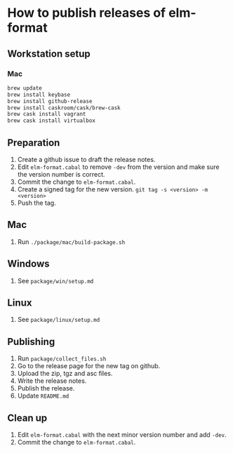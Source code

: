 # How to publish releases of elm-format


## Workstation setup

### Mac

```bash
brew update
brew install keybase
brew install github-release
brew install caskroom/cask/brew-cask
brew cask install vagrant
brew cask install virtualbox
```


## Preparation

1. Create a github issue to draft the release notes.
1. Edit `elm-format.cabal` to remove `-dev` from the version and make sure the version number is correct.
1. Commit the change to `elm-format.cabal`.
1. Create a signed tag for the new version. `git tag -s <version> -m <version>`
1. Push the tag.


## Mac

1. Run `./package/mac/build-package.sh`


## Windows

1. See `package/win/setup.md`


## Linux

1. See `package/linux/setup.md`


## Publishing

1. Run `package/collect_files.sh`
1. Go to the release page for the new tag on github.
1. Upload the zip, tgz and asc files.
1. Write the release notes.
1. Publish the release.
1. Update `README.md`


## Clean up

1. Edit `elm-format.cabal` with the next minor version number and add `-dev`.
1. Commit the change to `elm-format.cabal`.

